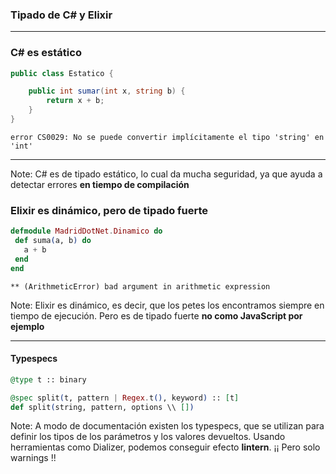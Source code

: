 ### Tipado de C# y Elixir

---
### C# es estático #

```csharp
public class Estatico {

    public int sumar(int x, string b) {
        return x + b;
    }
}
```

```
error CS0029: No se puede convertir implícitamente el tipo 'string' en 'int'
```
---

Note:
C# es de tipado estático, lo cual da mucha seguridad, ya que ayuda a detectar errores
**en tiempo de compilación**

### Elixir es dinámico, pero de tipado fuerte

```elixir
defmodule MadridDotNet.Dinamico do
 def suma(a, b) do
   a + b
 end
end
```

```
** (ArithmeticError) bad argument in arithmetic expression
```

Note:
Elixir es dinámico, es decir, que los petes los encontramos siempre en tiempo de ejecución.
Pero es de tipado fuerte **no como JavaScript por ejemplo**

---
#### Typespecs

```elixir
@type t :: binary

@spec split(t, pattern | Regex.t(), keyword) :: [t]
def split(string, pattern, options \\ [])
```
Note:
A modo de documentación existen los typespecs, que se utilizan para definir los tipos de los parámetros y los
valores devueltos. Usando herramientas como Dializer, podemos conseguir efecto **lintern**. ¡¡ Pero solo warnings !!
